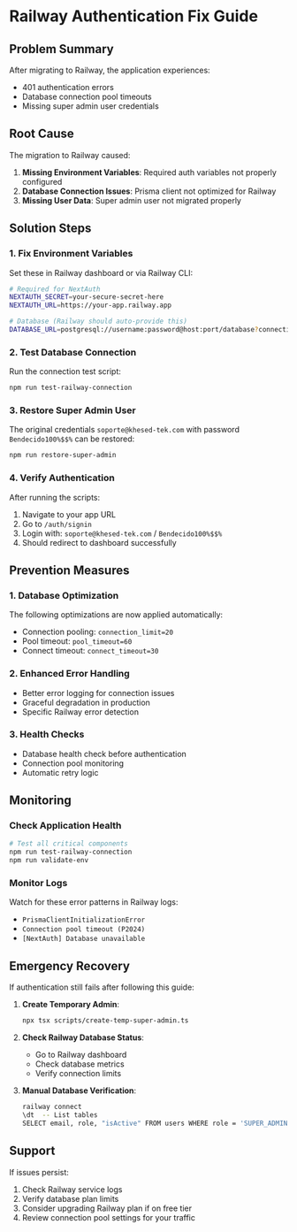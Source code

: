 # Railway Authentication Fix Guide

## Problem Summary
After migrating to Railway, the application experiences:
- 401 authentication errors
- Database connection pool timeouts
- Missing super admin user credentials

## Root Cause
The migration to Railway caused:
1. **Missing Environment Variables**: Required auth variables not properly configured
2. **Database Connection Issues**: Prisma client not optimized for Railway
3. **Missing User Data**: Super admin user not migrated properly

## Solution Steps

### 1. Fix Environment Variables
Set these in Railway dashboard or via Railway CLI:

```bash
# Required for NextAuth
NEXTAUTH_SECRET=your-secure-secret-here
NEXTAUTH_URL=https://your-app.railway.app

# Database (Railway should auto-provide this)
DATABASE_URL=postgresql://username:password@host:port/database?connection_limit=20&pool_timeout=60&connect_timeout=30
```

### 2. Test Database Connection
Run the connection test script:

```bash
npm run test-railway-connection
```

### 3. Restore Super Admin User
The original credentials `soporte@khesed-tek.com` with password `Bendecido100%$$%` can be restored:

```bash
npm run restore-super-admin
```

### 4. Verify Authentication
After running the scripts:
1. Navigate to your app URL
2. Go to `/auth/signin`
3. Login with: `soporte@khesed-tek.com` / `Bendecido100%$$%`
4. Should redirect to dashboard successfully

## Prevention Measures

### 1. Database Optimization
The following optimizations are now applied automatically:
- Connection pooling: `connection_limit=20`
- Pool timeout: `pool_timeout=60`
- Connect timeout: `connect_timeout=30`

### 2. Enhanced Error Handling
- Better error logging for connection issues
- Graceful degradation in production
- Specific Railway error detection

### 3. Health Checks
- Database health check before authentication
- Connection pool monitoring
- Automatic retry logic

## Monitoring

### Check Application Health
```bash
# Test all critical components
npm run test-railway-connection
npm run validate-env
```

### Monitor Logs
Watch for these error patterns in Railway logs:
- `PrismaClientInitializationError`
- `Connection pool timeout (P2024)`
- `[NextAuth] Database unavailable`

## Emergency Recovery

If authentication still fails after following this guide:

1. **Create Temporary Admin**:
   ```bash
   npx tsx scripts/create-temp-super-admin.ts
   ```

2. **Check Railway Database Status**:
   - Go to Railway dashboard
   - Check database metrics
   - Verify connection limits

3. **Manual Database Verification**:
   ```bash
   railway connect
   \dt  -- List tables
   SELECT email, role, "isActive" FROM users WHERE role = 'SUPER_ADMIN';
   ```

## Support

If issues persist:
1. Check Railway service logs
2. Verify database plan limits
3. Consider upgrading Railway plan if on free tier
4. Review connection pool settings for your traffic